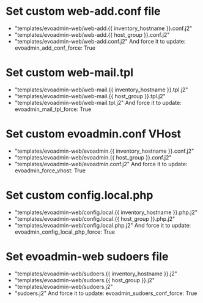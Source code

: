 # Set custom web-add.conf file
- "templates/evoadmin-web/web-add.{{ inventory_hostname }}.conf.j2"
- "templates/evoadmin-web/web-add.{{ host_group }}.conf.j2"
- "templates/evoadmin-web/web-add.conf.j2"
And force it to update:
	evoadmin_add_conf_force: True

# Set custom web-mail.tpl
- "templates/evoadmin-web/web-mail.{{ inventory_hostname }}.tpl.j2"
- "templates/evoadmin-web/web-mail.{{ host_group }}.tpl.j2"
- "templates/evoadmin-web/web-mail.tpl.j2"
And force it to update:
	evoadmin_mail_tpl_force: True

# Set custom evoadmin.conf VHost
- "templates/evoadmin-web/evoadmin.{{ inventory_hostname }}.conf.j2"
- "templates/evoadmin-web/evoadmin.{{ host_group }}.conf.j2"
- "templates/evoadmin-web/evoadmin.conf.j2"
And force it to update:
	evoadmin_force_vhost: True

# Set custom config.local.php
- "templates/evoadmin-web/config.local.{{ inventory_hostname }}.php.j2"
- "templates/evoadmin-web/config.local.{{ host_group }}.php.j2"
- "templates/evoadmin-web/config.local.php.j2"
And force it to update:
	evoadmin_config_local_php_force: True

# Set evoadmin-web sudoers file
- "templates/evoadmin-web/sudoers.{{ inventory_hostname }}.j2"
- "templates/evoadmin-web/sudoers.{{ host_group }}.j2"
- "templates/evoadmin-web/sudoers.j2"
- "sudoers.j2"
And force it to update:
	evoadmin_sudoers_conf_force: True